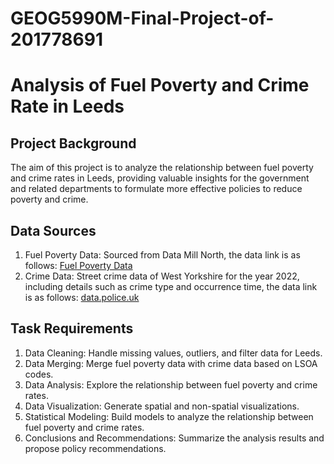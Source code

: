 # GEOG5990M-Final-Project-of-201778691

# Analysis of Fuel Poverty and Crime Rate in Leeds

## Project Background
The aim of this project is to analyze the relationship between fuel poverty and crime rates in Leeds, providing valuable insights for the government and related departments to formulate more effective policies to reduce poverty and crime.

## Data Sources
1. Fuel Poverty Data: Sourced from Data Mill North, the data link is as follows:
   [Fuel Poverty Data](https://datamillnorth.org/dataset/2j70l/fuel-poverty-by-lsoa-england)
2. Crime Data: Street crime data of West Yorkshire for the year 2022, including details such as crime type and occurrence time, the data link is as follows:
   [data.police.uk](https://data.police.uk/)

## Task Requirements
1. Data Cleaning: Handle missing values, outliers, and filter data for Leeds.
2. Data Merging: Merge fuel poverty data with crime data based on LSOA codes.
3. Data Analysis: Explore the relationship between fuel poverty and crime rates.
4. Data Visualization: Generate spatial and non-spatial visualizations.
5. Statistical Modeling: Build models to analyze the relationship between fuel poverty and crime rates.
6. Conclusions and Recommendations: Summarize the analysis results and propose policy recommendations.
